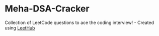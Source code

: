 # Meha-DSA-Cracker
Collection of LeetCode questions to ace the coding interview! - Created using [LeetHub](https://github.com/QasimWani/LeetHub)
